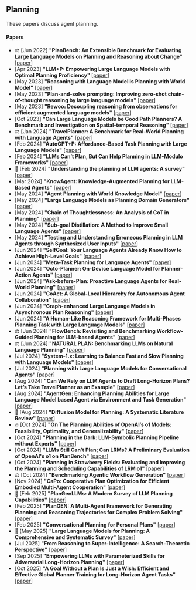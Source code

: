 ## Planning
These papers discuss agent planning.

#### Papers
* ⚖️ [Jun 2022] **"PlanBench: An Extensible Benchmark for Evaluating Large Language Models on Planning and Reasoning about Change"** [[paper](https://arxiv.org/abs/2206.10498)]
* [Apr 2023] **"LLM+P: Empowering Large Language Models with Optimal Planning Proficiency"** [[paper](https://arxiv.org/abs/2304.11477)]
* [May 2023] **"Reasoning with Language Model is Planning with World Model"** [[paper](https://arxiv.org/abs/2305.14992)]
* [May 2023] **"Plan-and-solve prompting: Improving zero-shot chain-of-thought reasoning by large language models"** [[paper](https://arxiv.org/abs/2305.04091)]
* [May 2023] **"Rewoo: Decoupling reasoning from observations for efficient augmented language models"** [[paper](https://arxiv.org/abs/2305.18323)]
* [Oct 2023] **"Can Large Language Models be Good Path Planners? A Benchmark and Investigation on Spatial-temporal Reasoning"** [[paper](https://arxiv.org/abs/2310.03249)]
* ⚖️ [Jan 2024] **"TravelPlanner: A Benchmark for Real-World Planning with Language Agents"** [[paper](https://arxiv.org/abs/2402.01622)]
* [Feb 2024] **"AutoGPT+P: Affordance-Based Task Planning with Large Language Models"** [[paper](https://arxiv.org/abs/2402.10778)]
* [Feb 2024] **"LLMs Can’t Plan, But Can Help Planning in LLM-Modulo Frameworks"** [[paper](https://arxiv.org/abs/2402.01817)]
* 📖 [Feb 2024] **"Understanding the planning of LLM agents: A survey"** [[paper](https://arxiv.org/abs/2402.02716)]
* [Mar 2024] **"KnowAgent: Knowledge-Augmented Planning for LLM-Based Agents"** [[paper](https://arxiv.org/abs/2403.03101)]
* [May 2024] **"Agent Planning with World Knowledge Model"** [[paper](https://arxiv.org/abs/2405.14205)]
* [May 2024] **"Large Language Models as Planning Domain Generators"** [[paper](https://arxiv.org/abs/2405.06650)]
* [May 2024] **"Chain of Thoughtlessness: An Analysis of CoT in Planning"** [[paper](https://arxiv.org/abs/2405.04776)]
* [May 2024] **"Sub-goal Distillation: A Method to Improve Small Language Agents"** [[paper](https://arxiv.org/abs/2405.02749)]
* [May 2024] **"Testing and Understanding Erroneous Planning in LLM Agents through Synthesized User Inputs"** [[paper](https://arxiv.org/abs/2404.17833)]
* [Jun 2024] **"SelfGoal: Your Language Agents Already Know How to Achieve High-Level Goals"** [[paper](https://arxiv.org/abs/2406.04784)]
* [Jun 2024] **"Meta-Task Planning for Language Agents"** [[paper](https://arxiv.org/abs/2405.16510)]
* [Jun 2024] **"Octo-Planner: On-Device Language Model for Planner-Action Agents"** [[paper](https://arxiv.org/abs/2406.18082)]
* [Jun 2024] **"Ask-before-Plan: Proactive Language Agents for Real-World Planning"** [[paper](https://arxiv.org/abs/2406.12639)]
* [Jun 2024] **"CoAct: A Global-Local Hierarchy for Autonomous Agent Collaboration"** [[paper](https://arxiv.org/abs/2406.13381)]
* [Jun 2024] **"Graph-enhanced Large Language Models in Asynchronous Plan Reasoning"** [[paper](https://arxiv.org/abs/2402.02805)]
* [Jun 2024] **"A Human-Like Reasoning Framework for Multi-Phases Planning Task with Large Language Models"** [[paper](https://arxiv.org/abs/2405.18208)]
* ⚖️ [Jun 2024] **"FlowBench: Revisiting and Benchmarking Workflow-Guided Planning for LLM-based Agents"** [[paper](https://arxiv.org/abs/2406.14884)]
* ⚖️ [Jun 2024] **"NATURAL PLAN: Benchmarking LLMs on Natural Language Planning"** [[paper](https://arxiv.org/abs/2406.04520)]
* [Jul 2024] **"System-1.x: Learning to Balance Fast and Slow Planning with Language Models"** [[paper](https://arxiv.org/abs/2407.14414)]
* [Jul 2024] **"Planning with Large Language Models for Conversational Agents"** [[paper](https://arxiv.org/abs/2407.03884)]
* [Aug 2024] **"Can We Rely on LLM Agents to Draft Long-Horizon Plans? Let’s Take TravelPlanner as an Example"** [[paper](https://arxiv.org/abs/2408.06318)]
* [Aug 2024] **"AgentGen: Enhancing Planning Abilities for Large Language Model based Agent via Environment and Task Generation"** [[paper](https://arxiv.org/abs/2408.00764)]
* 📖 [Aug 2024] **"Diffusion Model for Planning: A Systematic Literature Review"** [[paper](https://arxiv.org/abs/2408.10266)]
* 🔥 [Oct 2024] **"On The Planning Abilities of OpenAI’s o1 Models: Feasibility, Optimality, and Generalizability"** [[paper](https://arxiv.org/abs/2409.19924)]
* [Oct 2024] **"Planning in the Dark: LLM-Symbolic Planning Pipeline without Experts"** [[paper](https://arxiv.org/abs/2409.15915)]
* [Oct 2024] **"LLMs Still Can't Plan; Can LRMs? A Preliminary Evaluation of OpenAI's o1 on PlanBench"** [[paper](https://arxiv.org/abs/2409.13373)]
* [Oct 2024] **"Planning in Strawberry Fields: Evaluating and Improving the Planning and Scheduling Capabilities of LRM o1"** [[paper](https://arxiv.org/abs/2410.02162)]
* ⚖️ [Oct 2024] **"Benchmarking Agentic Workflow Generation"** [[paper](https://arxiv.org/abs/2410.07869)]
* [Nov 2024] **"CaPo: Cooperative Plan Optimization for Efficient Embodied Multi-Agent Cooperation"** [[paper](https://arxiv.org/abs/2411.04679v1)]
* 📖 [Feb 2025] **"PlanGenLLMs: A Modern Survey of LLM Planning Capabilities"** [[paper](https://arxiv.org/abs/2502.11221)]
* [Feb 2025] **"PlanGEN: A Multi-Agent Framework for Generating Planning and Reasoning Trajectories for Complex Problem Solving"** [[paper](https://arxiv.org/abs/2502.16111)]
* [Feb 2025] **"Conversational Planning for Personal Plans"** [[paper](https://arxiv.org/abs/2502.19500)]
* 📖 [May 2025] **"Large Language Models for Planning: A Comprehensive and Systematic Survey"** [[paper](https://arxiv.org/abs/2505.19683)]
* [Jul 2025] **"From Reasoning to Super-Intelligence: A Search-Theoretic Perspective"** [[paper](https://arxiv.org/abs/2507.15865)]
* [Sep 2025] **"Empowering LLMs with Parameterized Skills for Adversarial Long-Horizon Planning"** [[paper](https://arxiv.org/abs/2509.13127)]
* [Oct 2025] **"A Goal Without a Plan Is Just a Wish: Efficient and Effective Global Planner Training for Long-Horizon Agent Tasks"** [[paper](https://arxiv.org/abs/2510.05608)]